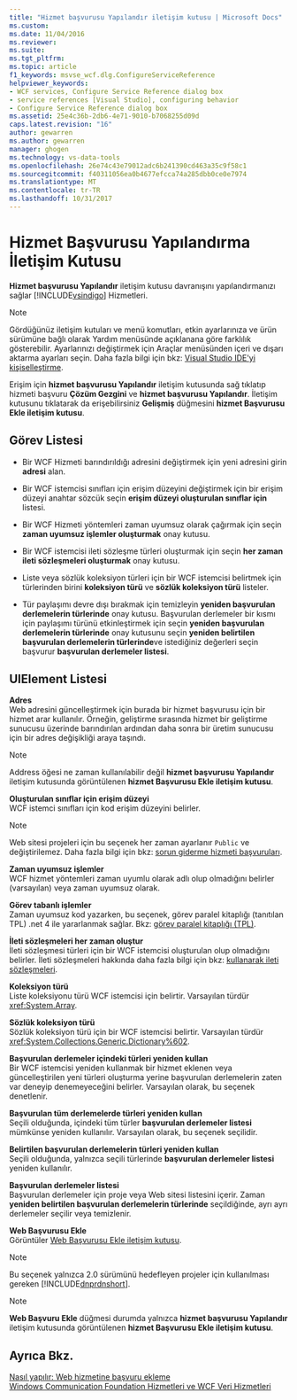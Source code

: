 ```yaml
---
title: "Hizmet başvurusu Yapılandır iletişim kutusu | Microsoft Docs"
ms.custom: 
ms.date: 11/04/2016
ms.reviewer: 
ms.suite: 
ms.tgt_pltfrm: 
ms.topic: article
f1_keywords: msvse_wcf.dlg.ConfigureServiceReference
helpviewer_keywords:
- WCF services, Configure Service Reference dialog box
- service references [Visual Studio], configuring behavior
- Configure Service Reference dialog box
ms.assetid: 25e4c36b-2db6-4e71-9010-b7068255d09d
caps.latest.revision: "16"
author: gewarren
ms.author: gewarren
manager: ghogen
ms.technology: vs-data-tools
ms.openlocfilehash: 26e74c43e79012adc6b241390cd463a35c9f58c1
ms.sourcegitcommit: f40311056ea0b4677efcca74a285dbb0ce0e7974
ms.translationtype: MT
ms.contentlocale: tr-TR
ms.lasthandoff: 10/31/2017
---
```

# <a name="configure-service-reference-dialog-box"></a>Hizmet Başvurusu Yapılandırma İletişim Kutusu
**Hizmet başvurusu Yapılandır** iletişim kutusu davranışını yapılandırmanızı sağlar [!INCLUDE[vsindigo](../data-tools/includes/vsindigo_md.md)] Hizmetleri.  
  
> [!NOTE]
>  Gördüğünüz iletişim kutuları ve menü komutları, etkin ayarlarınıza ve ürün sürümüne bağlı olarak Yardım menüsünde açıklanana göre farklılık gösterebilir. Ayarlarınızı değiştirmek için Araçlar menüsünden içeri ve dışarı aktarma ayarları seçin. Daha fazla bilgi için bkz: [Visual Studio IDE'yi kişiselleştirme](../ide/personalizing-the-visual-studio-ide.md).  
  
 Erişim için **hizmet başvurusu Yapılandır** iletişim kutusunda sağ tıklatıp hizmeti başvuru **Çözüm Gezgini** ve **hizmet başvurusu Yapılandır**. İletişim kutusunu tıklatarak da erişebilirsiniz **Gelişmiş** düğmesini **hizmet Başvurusu Ekle iletişim kutusu**.  
  
## <a name="task-list"></a>Görev Listesi  
  
-   Bir WCF Hizmeti barındırıldığı adresini değiştirmek için yeni adresini girin **adresi** alan.  
  
-   Bir WCF istemcisi sınıfları için erişim düzeyini değiştirmek için bir erişim düzeyi anahtar sözcük seçin **erişim düzeyi oluşturulan sınıflar için** listesi.  
  
-   Bir WCF Hizmeti yöntemleri zaman uyumsuz olarak çağırmak için seçin **zaman uyumsuz işlemler oluşturmak** onay kutusu.  
  
-   Bir WCF istemcisi ileti sözleşme türleri oluşturmak için seçin **her zaman ileti sözleşmeleri oluşturmak** onay kutusu.  
  
-   Liste veya sözlük koleksiyon türleri için bir WCF istemcisi belirtmek için türlerinden birini **koleksiyon türü** ve **sözlük koleksiyon türü** listeler.  
  
-   Tür paylaşımı devre dışı bırakmak için temizleyin **yeniden başvurulan derlemelerin türlerinde** onay kutusu. Başvurulan derlemeler bir kısmı için paylaşımı türünü etkinleştirmek için seçin **yeniden başvurulan derlemelerin türlerinde** onay kutusunu seçin **yeniden belirtilen başvurulan derlemelerin türlerinde**ve istediğiniz değerleri seçin başvurur **başvurulan derlemeler listesi**.  
  
## <a name="uielement-list"></a>UIElement Listesi  
 **Adres**  
 Web adresini güncelleştirmek için burada bir hizmet başvurusu için bir hizmet arar kullanılır. Örneğin, geliştirme sırasında hizmet bir geliştirme sunucusu üzerinde barındırılan ardından daha sonra bir üretim sunucusu için bir adres değişikliği araya taşındı.  
  
> [!NOTE]
>  Address öğesi ne zaman kullanılabilir değil **hizmet başvurusu Yapılandır** iletişim kutusunda görüntülenen **hizmet Başvurusu Ekle iletişim kutusu**.  
  
 **Oluşturulan sınıflar için erişim düzeyi**  
 WCF istemci sınıfları için kod erişim düzeyini belirler.  
  
> [!NOTE]
>  Web sitesi projeleri için bu seçenek her zaman ayarlanır `Public` ve değiştirilemez. Daha fazla bilgi için bkz: [sorun giderme hizmeti başvuruları](../data-tools/troubleshooting-service-references.md).  
  
 **Zaman uyumsuz işlemler**  
 WCF hizmet yöntemleri zaman uyumlu olarak adlı olup olmadığını belirler (varsayılan) veya zaman uyumsuz olarak.  
  
 **Görev tabanlı işlemler**  
 Zaman uyumsuz kod yazarken, bu seçenek, görev paralel kitaplığı (tanıtılan TPL) .net 4 ile yararlanmak sağlar. Bkz: [görev paralel kitaplığı (TPL)](http://msdn.microsoft.com/library/dd460717.aspx).  
  
 **İleti sözleşmeleri her zaman oluştur**  
 İleti sözleşmesi türleri için bir WCF istemcisi oluşturulan olup olmadığını belirler. İleti sözleşmeleri hakkında daha fazla bilgi için bkz: [kullanarak ileti sözleşmeleri](/dotnet/framework/wcf/feature-details/using-message-contracts).  
  
 **Koleksiyon türü**  
 Liste koleksiyonu türü WCF istemcisi için belirtir. Varsayılan türdür <xref:System.Array>.  
  
 **Sözlük koleksiyon türü**  
 Sözlük koleksiyon türü için bir WCF istemcisi belirtir. Varsayılan türdür <xref:System.Collections.Generic.Dictionary%602>.  
  
 **Başvurulan derlemeler içindeki türleri yeniden kullan**  
 Bir WCF istemcisi yeniden kullanmak bir hizmet eklenen veya güncelleştirilen yeni türleri oluşturma yerine başvurulan derlemelerin zaten var deneyip denemeyeceğini belirler. Varsayılan olarak, bu seçenek denetlenir.  
  
 **Başvurulan tüm derlemelerde türleri yeniden kullan**  
 Seçili olduğunda, içindeki tüm türler **başvurulan derlemeler listesi** mümkünse yeniden kullanılır. Varsayılan olarak, bu seçenek seçilidir.  
  
 **Belirtilen başvurulan derlemelerin türleri yeniden kullan**  
 Seçili olduğunda, yalnızca seçili türlerinde **başvurulan derlemeler listesi** yeniden kullanılır.  
  
 **Başvurulan derlemeler listesi**  
 Başvurulan derlemeler için proje veya Web sitesi listesini içerir. Zaman **yeniden belirtilen başvurulan derlemelerin türlerinde** seçildiğinde, ayrı ayrı derlemeler seçilir veya temizlenir.  
  
 **Web Başvurusu Ekle**  
 Görüntüler [Web Başvurusu Ekle iletişim kutusu](https://msdn.microsoft.com/en-us/library/8dcbc50t(v=vs.100).aspx).  
  
> [!NOTE]
>  Bu seçenek yalnızca 2.0 sürümünü hedefleyen projeler için kullanılması gereken [!INCLUDE[dnprdnshort](../code-quality/includes/dnprdnshort_md.md)].  
  
> [!NOTE]
>  **Web Başvuru Ekle** düğmesi durumda yalnızca **hizmet başvurusu Yapılandır** iletişim kutusunda görüntülenen **hizmet Başvurusu Ekle iletişim kutusu**.  
  
## <a name="see-also"></a>Ayrıca Bkz.  

 [Nasıl yapılır: Web hizmetine başvuru ekleme](how-to-add-update-or-remove-a-wcf-data-service-reference.md)   
 [Windows Communication Foundation Hizmetleri ve WCF Veri Hizmetleri](../data-tools/configure-service-reference-dialog-box.md)